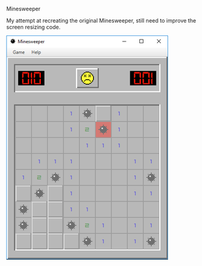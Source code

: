 Minesweeper

My attempt at recreating the original Minesweeper, still need to improve the screen resizing code. 

![alt text](https://github.com/PERS23/Minesweeper/blob/master/ui_screenshot.png)
